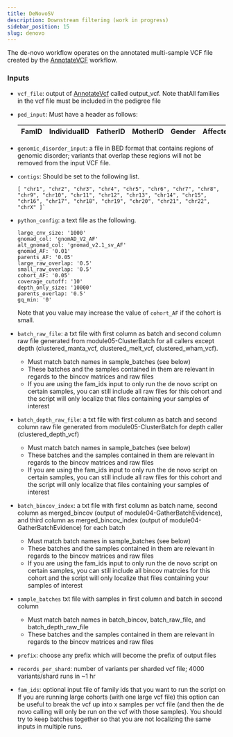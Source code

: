 ```yaml
---
title: DeNovoSV
description: Downstream filtering (work in progress)
sidebar_position: 15
slug: denovo
---
```


The de-novo workflow operates on the annotated multi-sample VCF file created by 
the [AnnotateVCF](./av) workflow. 


### Inputs

- `vcf_file`: output of [AnnotateVcf](./av) called output_vcf.
  Note thatAll families in the vcf file must be included in the pedigree file


- `ped_input`: Must have a header as follows:

  | FamID | IndividualID | FatherID | MotherID | Gender    | Affected |
  |-|-|-|-|-|-|

- `genomic_disorder_input`: a file in BED format that contains regions of genomic disorder; 
   variants that overlap these regions will not be removed from the input VCF file. 

- `contigs`: Should be set to the following list.

  ```
  [ "chr1", "chr2", "chr3", "chr4", "chr5", "chr6", "chr7", "chr8", "chr9", "chr10", "chr11", "chr12", "chr13", "chr14", "chr15", "chr16", "chr17", "chr18", "chr19", "chr20", "chr21", "chr22", "chrX" ]`
  ```

- `python_config`: a text file as the following.

  ```text
  large_cnv_size: '1000'
  gnomad_col: 'gnomAD_V2_AF'
  alt_gnomad_col: 'gnomad_v2.1_sv_AF'
  gnomad_AF: '0.01'
  parents_AF: '0.05'
  large_raw_overlap: '0.5'
  small_raw_overlap: '0.5'
  cohort_AF: '0.05'
  coverage_cutoff: '10'
  depth_only_size: '10000'
  parents_overlap: '0.5'
  gq_min: '0'
  ```
  
  Note that you value may increase the value of `cohort_AF` if the cohort is small.

- `batch_raw_file`: 
  a txt file with first column as batch and second column raw file generated from 
  module05-ClusterBatch for all callers except depth (clustered_manta_vcf, clustered_melt_vcf, clustered_wham_vcf).

  - Must match batch names in sample_batches (see below)
  - These batches and the samples contained in them are relevant in regards to the bincov matrices and raw files
  - If you are using the fam_ids input to only run the de novo script on certain samples, you can still include all raw files for this cohort and the script will only localize that files containing your samples of interest

- `batch_depth_raw_file`:
  a txt file with first column as batch and second column raw file generated from module05-ClusterBatch for depth caller (clustered_depth_vcf)
 
  - Must match batch names in sample_batches (see below)
  - These batches and the samples contained in them are relevant in regards to the bincov matrices and raw files
  - If you are using the fam_ids input to only run the de novo script on certain samples, you can still include all raw files for this cohort and the script will only localize that files containing your samples of interest

- `batch_bincov_index`: 
  a txt file with first column as batch name, second column as merged_bincov (output of module04-GatherBatchEvidence), and third column as merged_bincov_index (output of module04-GatherBatchEvidence) for each batch
  
  - Must match batch names in sample_batches (see below)
  - These batches and the samples contained in them are relevant in regards to the bincov matrices and raw files
  - If you are using the fam_ids input to only run the de novo script on certain samples, you can still include all bincov matrcies for this cohort and the script will only localize that files containing your samples of interest

- `sample_batches`
  txt file with samples in first column and batch in second column

  - Must match batch names in batch_bincov, batch_raw_file, and batch_depth_raw_file
  - These batches and the samples contained in them are relevant in regards to the bincov matrices and raw files

- `prefix`: choose any prefix which will become the prefix of output files

- `records_per_shard`: number of variants per sharded vcf file; 4000 variants/shard runs in ~1 hr

- `fam_ids`: optional input file of family ids that you want to run the script on
If you are running large cohorts (with one large vcf file) this option can be useful to break the vcf up into x samples per vcf file (and then the de novo calling will only be run on the vcf with those samples). You should try to keep batches together so that you are not localizing the same inputs in multiple runs.





